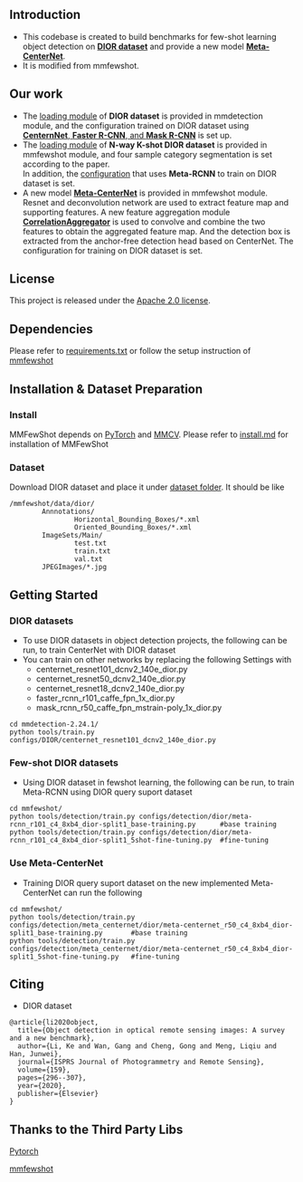 ## Introduction

- This codebase is created to build benchmarks for few-shot learning object detection on 
  [**DIOR dataset**](https://www.sciencedirect.com/science/article/pii/S0924271619302825)
  and provide a new model 
  [**Meta-CenterNet**](/mmfewshot/mmfewshot/detection/models/detectors/meta_centernet.py). 
- It is modified from mmfewshot.

## Our work

- The [loading module](/mmdetection-2.24.1/mmdet/datasets/dior.py) of **DIOR dataset** is 
  provided in mmdetection module, and the configuration trained on DIOR dataset using 
  [**CenternNet**, **Faster R-CNN**, and **Mask R-CNN**](/mmdetection-2.24.1/configs/DIOR) 
  is set up.
- The [loading module](/mmfewshot/mmfewshot/detection/datasets/dior.py) of **N-way K-shot 
  DIOR dataset** is provided in mmfewshot module, and four sample category segmentation 
  is set according to the paper.  
  In addition, the [configuration](/mmfewshot/configs/detection/dior) that uses 
  **Meta-RCNN** to train on DIOR dataset is set.
- A new model 
  [**Meta-CenterNet**](/mmfewshot/mmfewshot/detection/models/detectors/meta_centernet.py) 
  is provided in mmfewshot module. Resnet and deconvolution network are used to extract 
  feature map and supporting features.  A new feature aggregation module 
  [**CorrelationAggregator**](/mmfewshot/mmfewshot/detection/models/utils/aggregation_layer.py)
  is used to convolve and combine the two features to obtain the aggregated feature map. 
  And the detection box is extracted  from the anchor-free detection head based on CenterNet. 
  The configuration for training on DIOR dataset is set.

## License

This project is released under the [Apache 2.0 license](LICENSE).

## Dependencies
Please refer to [requirements.txt](requirements.txt) or follow the setup instruction of 
[mmfewshot](https://github.com/open-mmlab/mmfewshot)

## Installation & Dataset Preparation

### Install
MMFewShot depends on [PyTorch](https://pytorch.org/) and 
[MMCV](https://github.com/open-mmlab/mmcv).
Please refer to [install.md](/mmfewshot/docs/en/install.md) for installation of MMFewShot

### Dataset

Download DIOR dataset and place it under [dataset folder](/mmfewshot/data). It should be like
```
/mmfewshot/data/dior/
        Annnotations/
                Horizontal_Bounding_Boxes/*.xml
                Oriented_Bounding_Boxes/*.xml
        ImageSets/Main/
                test.txt  
                train.txt  
                val.txt
        JPEGImages/*.jpg
```


## Getting Started

### DIOR datasets
- To use DIOR datasets in object detection projects, the following can be run, 
  to train CenterNet with DIOR dataset
- You can train on other networks by replacing the following Settings with
  - centernet_resnet101_dcnv2_140e_dior.py
  - centernet_resnet50_dcnv2_140e_dior.py            
  - centernet_resnet18_dcnv2_140e_dior.py<br>
  - faster_rcnn_r101_caffe_fpn_1x_dior.py
  - mask_rcnn_r50_caffe_fpn_mstrain-poly_1x_dior.py
```
cd mmdetection-2.24.1/
python tools/train.py configs/DIOR/centernet_resnet101_dcnv2_140e_dior.py
```

### Few-shot DIOR datasets
- Using DIOR dataset in fewshot learning, the following can be run, 
  to train Meta-RCNN using DIOR query suport dataset
```
cd mmfewshot/
python tools/detection/train.py configs/detection/dior/meta-rcnn_r101_c4_8xb4_dior-split1_base-training.py      #base training
python tools/detection/train.py configs/detection/dior/meta-rcnn_r101_c4_8xb4_dior-split1_5shot-fine-tuning.py  #fine-tuning
```
### Use Meta-CenterNet
- Training DIOR query suport dataset on the new implemented Meta-CenterNet can run the 
  following
```
cd mmfewshot/
python tools/detection/train.py configs/detection/meta_centernet/dior/meta-centernet_r50_c4_8xb4_dior-split1_base-training.py       #base training
python tools/detection/train.py configs/detection/meta_centernet/dior/meta-centernet_r50_c4_8xb4_dior-split1_5shot-fine-tuning.py   #fine-tuning
```

## Citing

- DIOR dataset
```
@article{li2020object,
  title={Object detection in optical remote sensing images: A survey and a new benchmark},
  author={Li, Ke and Wan, Gang and Cheng, Gong and Meng, Liqiu and Han, Junwei},
  journal={ISPRS Journal of Photogrammetry and Remote Sensing},
  volume={159},
  pages={296--307},
  year={2020},
  publisher={Elsevier}
}
```


## Thanks to the Third Party Libs

[Pytorch](https://pytorch.org/)

[mmfewshot](https://github.com/open-mmlab/mmfewshot)